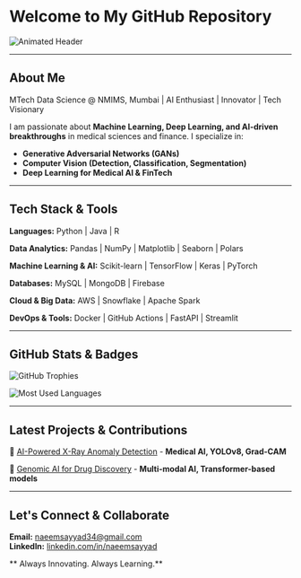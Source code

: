 #  Welcome to My GitHub Repository

![Animated Header](https://readme-typing-svg.herokuapp.com?font=Fira+Code&weight=600&size=30&pause=1000&color=00008B&width=700&height=65&lines=Data+Science+%7C+ML+%7C+Deep+Learning;Computer+Vision+%7C+Medical+AI+%7C+GenAI;Coding+%7C+AI+Research+%7C+Innovation)

---

## About Me
 MTech Data Science @ NMIMS, Mumbai | AI Enthusiast | Innovator | Tech Visionary

I am passionate about **Machine Learning, Deep Learning, and AI-driven breakthroughs** in medical sciences and finance. I specialize in:
- **Generative Adversarial Networks (GANs)** 
- **Computer Vision (Detection, Classification, Segmentation)** 
- **Deep Learning for Medical AI & FinTech** 

---

## Tech Stack & Tools
 **Languages:** Python  | Java  | R 

 **Data Analytics:** Pandas | NumPy | Matplotlib | Seaborn | Polars

 **Machine Learning & AI:** Scikit-learn | TensorFlow | Keras | PyTorch

 **Databases:** MySQL | MongoDB | Firebase

 **Cloud & Big Data:** AWS | Snowflake | Apache Spark

 **DevOps & Tools:** Docker | GitHub Actions | FastAPI | Streamlit

---

##  GitHub Stats & Badges

![ GitHub Trophies](https://github-profile-trophy.vercel.app/?username=naeem-sayyad&theme=dracula&no-frame=true&margin-w=5)

![ Most Used Languages](https://github-readme-stats.vercel.app/api/top-langs/?username=naeem-sayyad&layout=compact&theme=radical&hide_border=true)

---

##  Latest Projects & Contributions
🌟 [AI-Powered X-Ray Anomaly Detection](https://github.com/naeem-sayyad/X-Ray-Detection) - **Medical AI, YOLOv8, Grad-CAM** 

🌟 [Genomic AI for Drug Discovery](https://github.com/naeem-sayyad/Genomics-ML) - **Multi-modal AI, Transformer-based models** 


---

## Let's Connect & Collaborate
 **Email:** [naeemsayyad34@gmail.com](mailto:naeemsayyad34@gmail.com)  
 **LinkedIn:** [linkedin.com/in/naeemsayyad](https://www.linkedin.com/in/naeemsayyad/)  

 ** Always Innovating. Always Learning.** 
